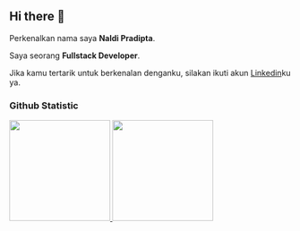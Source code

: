 ## Hi there 👋

Perkenalkan nama saya **Naldi Pradipta**.<br>

Saya seorang **Fullstack Developer**.<br>

Jika kamu tertarik untuk berkenalan denganku, silakan ikuti akun [Linkedin](https://www.linkedin.com/in/naldipa/)ku ya.

### Github Statistic
<p align="left">
<a href="https://github.com/naldipa">
  <img height="180em" src="https://github-readme-stats-eight-theta.vercel.app/api?username=naldipa&show_icons=true&theme=algolia&include_all_commits=true&count_private=true"/>
  <img height="180em" src="https://github-readme-stats-eight-theta.vercel.app/api/top-langs/?username=naldipa&layout=compact&theme=algolia"/>
</a>
</p>
